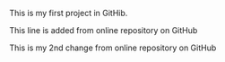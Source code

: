 This is my first project in GitHib.

This line is added from online repository on GitHub

This is my 2nd change from online repository on GitHub
